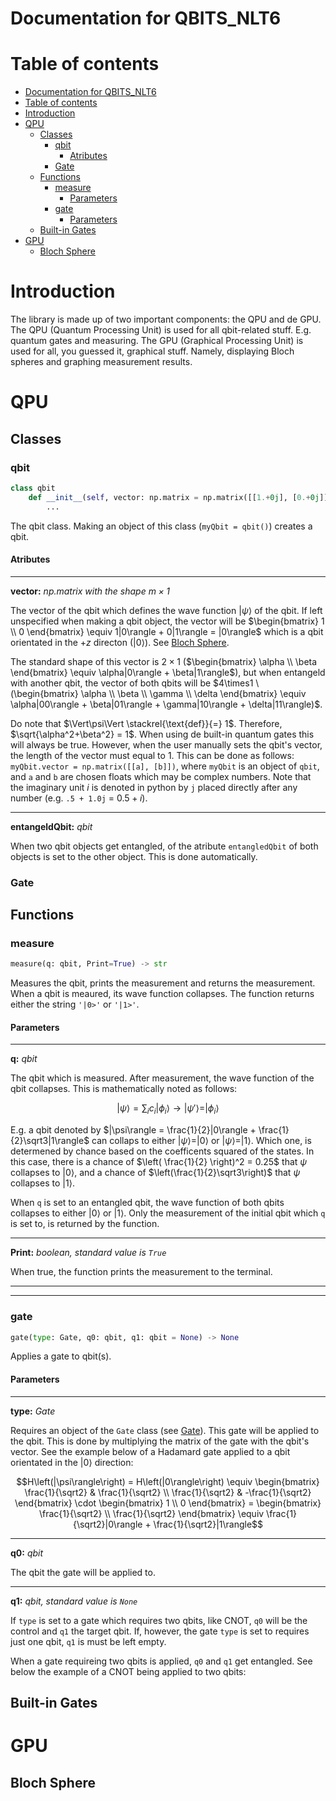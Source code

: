 # Documentation for QBITS_NLT6

# Table of contents

- [Documentation for QBITS\_NLT6](#documentation-for-qbits_nlt6)
- [Table of contents](#table-of-contents)
- [Introduction](#introduction)
- [QPU](#qpu)
  - [Classes](#classes)
    - [qbit](#qbit)
      - [Atributes](#atributes)
    - [Gate](#gate)
  - [Functions](#functions)
    - [measure](#measure)
      - [Parameters](#parameters)
    - [gate](#gate-1)
      - [Parameters](#parameters-1)
  - [Built-in Gates](#built-in-gates)
- [GPU](#gpu)
  - [Bloch Sphere](#bloch-sphere)

# Introduction

The library is made up of two important components: the QPU and de GPU.
The QPU (Quantum Processing Unit) is used for all qbit-related stuff. E.g. quantum gates and measuring.
The GPU (Graphical Processing Unit) is used for all, you guessed it, graphical stuff.
Namely, displaying Bloch spheres and graphing measurement results.

# QPU

## Classes

### qbit

``` python
class qbit
    def __init__(self, vector: np.matrix = np.matrix([[1.+0j], [0.+0j]])):
        ...
```

The qbit class. Making an object of this class (`myQbit = qbit()`) creates a qbit.

#### Atributes

---

**vector:** *np.matrix with the shape $m\times1$*

The vector of the qbit which defines the wave function $|\psi\rangle$ of the qbit.
If left unspecified when making a qbit object, the vector will be
$\begin{bmatrix} 1 \\ 0 \end{bmatrix} \equiv 1|0\rangle + 0|1\rangle = |0\rangle$
which is a qbit orientated in the $+z$ directon ($|0\rangle$). See [Bloch Sphere](#bloch-sphere).

The standard shape of this vector is $2\times1$
($\begin{bmatrix} \alpha \\ \beta \end{bmatrix} \equiv \alpha|0\rangle + \beta|1\rangle$),
but when entangeld with another qbit, the vector of both qbits will be
$4\times1 \ (\begin{bmatrix} \alpha \\ \beta \\ \gamma \\ \delta \end{bmatrix} \equiv \alpha|00\rangle + \beta|01\rangle + \gamma|10\rangle + \delta|11\rangle)$.

Do note that
$\Vert\psi\Vert \stackrel{\text{def}}{=} 1$.
Therefore, $\sqrt{\alpha^2+\beta^2} = 1$.
When using de built-in quantum gates this will always be true.
However, when the user manually sets the qbit's vector,
the length of the vector must equal to $1$.
This can be done as follows:
`myQbit.vector = np.matrix([[a], [b]])`, where `myQbit` is an object of `qbit`, and `a` and `b` are chosen floats which may be complex numbers. Note that the imaginary unit $i$ is denoted in python by `j` placed directly after any number (e.g. `.5 + 1.0j` = $0.5+i$). 

---

**entangeldQbit:** *qbit*

When two qbit objects get entangled, of the atribute `entangledQbit` of both objects is set to the other object. This is done automatically.

### Gate

## Functions

### measure

``` python
measure(q: qbit, Print=True) -> str
```

Measures the qbit, prints the measurement and returns the measurement.
When a qbit is meaured, its wave function collapses. The function returns either the string `'|0>'` or `'|1>'`.

#### Parameters

---
**q:** *qbit*

The qbit which is measured. After measurement, the wave function of the qbit collapses. This is mathematically noted as follows:

$$|\psi\rangle = \sum_i c_i |\phi_i\rangle \rightarrow |\psi'\rangle = |\phi_i\rangle$$

E.g. a qbit denoted by $|\psi\rangle = \frac{1}{2}|0\rangle + \frac{1}{2}\sqrt3|1\rangle$ can collaps to either $|\psi\rangle = |0\rangle$ or $|\psi\rangle = |1\rangle$. Which one, is determened by chance based on the coefficents squared of the states. In this case, there is a chance of $\left( \frac{1}{2} \right)^2 = 0.25$ that $\psi$ collapses to $|0\rangle$, and a chance of $\left(\frac{1}{2}\sqrt3\right)$ that $\psi$ collapses to $|1\rangle$.

When `q` is set to an entangled qbit, the wave function of both qbits collapses to either $|0\rangle$ or $|1\rangle$. Only the measurement of the initial qbit which `q` is set to, is returned by the function.

---

**Print:** *boolean, standard value is `True`*

When true, the function prints the measurement to the terminal.

---
---

### gate

``` python
gate(type: Gate, q0: qbit, q1: qbit = None) -> None
```

Applies a gate to qbit(s).

#### Parameters

---
**type:** *Gate*

Requires an object of the `Gate` class (see [Gate](#gate)). This gate will be applied to the qbit. This is done by multiplying the matrix of the gate with the qbit's vector. See the example below of a Hadamard gate applied to a qbit orientated in the $|0\rangle$ direction:

$$H\left(|\psi\rangle\right) = H\left(|0\rangle\right) \equiv \begin{bmatrix} \frac{1}{\sqrt2} & \frac{1}{\sqrt2} \\ \frac{1}{\sqrt2} & -\frac{1}{\sqrt2} \end{bmatrix} \cdot \begin{bmatrix} 1 \\ 0 \end{bmatrix} = \begin{bmatrix} \frac{1}{\sqrt2} \\ \frac{1}{\sqrt2} \end{bmatrix} \equiv \frac{1}{\sqrt2}|0\rangle + \frac{1}{\sqrt2}|1\rangle$$

---
**q0:** *qbit*

The qbit the gate will be applied to.

---
**q1:** *qbit, standard value is `None`*

If `type` is set to a gate which requires two qbits, like CNOT, `q0` will be the control and `q1` the target qbit. If, however, the gate `type` is set to requires just one qbit, `q1` is must be left empty.

When a gate requireing two qbits is applied, `q0` and `q1` get entangled. See below the example of a CNOT being applied to two qbits:

$$$$

## Built-in Gates

# GPU

## Bloch Sphere
